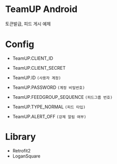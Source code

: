 **TeamUP Android**
=============================
토큰발급, 피드 게시 예제

**Config**
=============================
* TeamUP.CLIENT_ID

* TeamUP.CLIENT_SECRET

* TeamUP.ID `(사용자 계정)`

* TeamUP.PASSWORD `(계정 비밀번호)`

* TeamUP.FEEDGROUP_SEQUENCE `(피드그룹 번호)`

* TeamUP.TYPE_NORMAL `(피드 타입)`

* TeamUP.ALERT_OFF `(강제 알림 여부)`

**Library**
=============================
* Retrofit2
* LoganSquare



